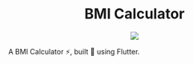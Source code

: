 <h1 align="center">
    BMI Calculator
</h1>
  <p align="center">
 <img src="https://img.shields.io/github/release/aibenStunner/bmi-calculator-flutter.svg" />
 </p>

A BMI Calculator :zap:, built :hammer: using Flutter.
